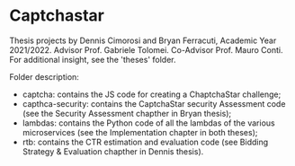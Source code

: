 # Captchastar

Thesis projects by Dennis Cimorosi and Bryan Ferracuti, Academic Year 2021/2022. 
Advisor Prof. Gabriele Tolomei. 
Co-Advisor Prof. Mauro Conti. 
For additional insight, see the 'theses' folder.

Folder description:
- captcha: contains the JS code for creating a ChaptchaStar challenge;
- capthca-security: contains the CaptchaStar security Assessment code (see the Security Assessment chapther in Bryan thesis);
- lambdas: contains the Python code of all the lambdas of the various microservices (see the Implementation chapter in both theses);
- rtb: contains the CTR estimation and evaluation code (see Bidding Strategy & Evaluation chapther in Dennis thesis).
